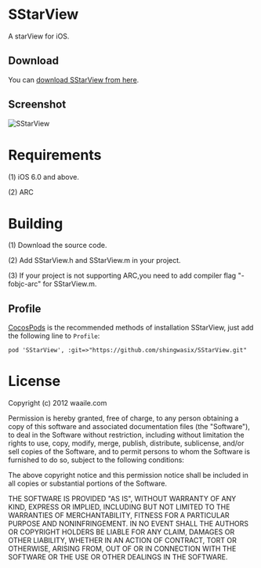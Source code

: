 # SStarView

A starView for iOS.

## Download

You can [download SStarView from here](https://github.com/shingwasix/SStarView).

## Screenshot

![SStarView](https://raw.githubusercontent.com/shingwasix/SStarView/master/screenshoot.png)

# Requirements

(1) iOS 6.0 and above.

(2) ARC

# Building

(1) Download the source code.

(2) Add SStarView.h and SStarView.m in your project.

(3) If your project is not supporting ARC,you need to add compiler flag "-fobjc-arc" for SStarView.m.

## Profile

[CocosPods](http://cocosPods.org) is the recommended methods of installation SStarView, just add the following line to `Profile`:

```
pod 'SStarView', :git=>"https://github.com/shingwasix/SStarView.git"
```

# License

Copyright (c) 2012 waaile.com

Permission is hereby granted, free of charge, to any person obtaining a copy
of this software and associated documentation files (the "Software"), to deal
in the Software without restriction, including without limitation the rights
to use, copy, modify, merge, publish, distribute, sublicense, and/or sell
copies of the Software, and to permit persons to whom the Software is
furnished to do so, subject to the following conditions:

The above copyright notice and this permission notice shall be included in
all copies or substantial portions of the Software.

THE SOFTWARE IS PROVIDED "AS IS", WITHOUT WARRANTY OF ANY KIND, EXPRESS OR
IMPLIED, INCLUDING BUT NOT LIMITED TO THE WARRANTIES OF MERCHANTABILITY,
FITNESS FOR A PARTICULAR PURPOSE AND NONINFRINGEMENT. IN NO EVENT SHALL THE
AUTHORS OR COPYRIGHT HOLDERS BE LIABLE FOR ANY CLAIM, DAMAGES OR OTHER
LIABILITY, WHETHER IN AN ACTION OF CONTRACT, TORT OR OTHERWISE, ARISING FROM,
OUT OF OR IN CONNECTION WITH THE SOFTWARE OR THE USE OR OTHER DEALINGS IN
THE SOFTWARE.
